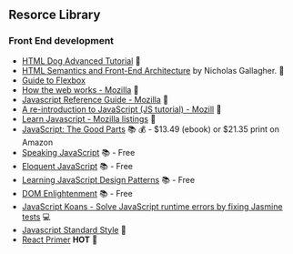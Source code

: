 ## Resorce Library

### Front End development
* [HTML Dog Advanced Tutorial](http://www.htmldog.com/guides/html/advanced/) :page_facing_up:
* [HTML Semantics and Front-End Architecture](http://nicolasgallagher.com/about-html-semantics-front-end-architecture/#component-modifiers) by Nicholas Gallagher. :page_facing_up: 
* [Guide to Flexbox](https://css-tricks.com/snippets/css/a-guide-to-flexbox/)
* [How the web works - Mozilla](https://developer.mozilla.org/en-US/Learn/Getting_started_with_the_web/How_the_Web_works) :page_facing_up: 
* [Javascript Reference Guide - Mozilla](https://developer.mozilla.org/en-US/docs/Web/JavaScript/Reference) :page_facing_up:
* [A re-introduction to JavaScript (JS tutorial) - Mozill](https://developer.mozilla.org/en-US/docs/Web/JavaScript/A_re-introduction_to_JavaScript) :page_facing_up:
* [Learn Javascript - Mozilla listings](https://developer.mozilla.org/en-US/Learn/JavaScript) :page_facing_up:
* [JavaScript: The Good Parts](http://www.amazon.com/JavaScript-Good-Parts-Douglas-Crockford/dp/0596517742) :books: :moneybag: - $13.49 (ebook) or $21.35 print on Amazon
* [Speaking JavaScript](http://speakingjs.com/) :books: - Free
* [Eloquent JavaScript](http://eloquentjavascript.net/) :books: - Free
* [Learning JavaScript Design Patterns](http://addyosmani.com/resources/essentialjsdesignpatterns/book/) :books: - Free
* [DOM Enlightenment](http://domenlightenment.com/) :books: - Free
* [JavaScript Koans - Solve JavaScript runtime errors by fixing Jasmine tests](https://github.com/mrdavidlaing/javascript-koans) :computer: 
* [Javascript Standard Style](https://github.com/feross/standard/blob/master/README.md) :page_facing_up:
* [React Primer](https://github.com/mikechau/react-primer-draft) **HOT** :page_facing_up:

